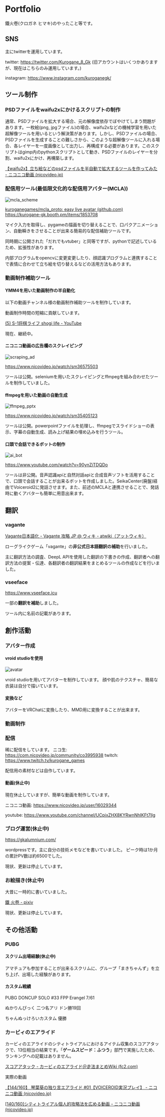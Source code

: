 # Portfolio

鐵火卷(クロガネ ヒマキ)のやったこと等です。 





## SNS

主にtwitterを運用しています。

twitter: https://twitter.com/Kurogane_8_Gk (旧アカウントはいくつかありますが、現在はこちらのみ運用しています。)

instagram: https://www.instagram.com/kuroganegk/



## ツール制作

### PSDファイルをwaifu2xにかけるスクリプトの制作

通常、PSDファイルを拡大する場合、元の解像度依存でぼやけてしまう問題があります。一枚絵(png, jpgファイル)の場合、waifu2xなどの機械学習を用いた超解像ツールを用いるという解決策があります。しかし、PSDファイルの場合、PSDファイルを生成することの難しさから、このような超解像ツールに入れる場合、各レイヤーを一度画像として出力し、再構成する必要があります。このスクリプトはgimp内のpythonスクリプトとして動き、PSDファイルのレイヤーを分割、waifu2xにかけ、再構築します。

[【waifu2x】立ち絵などのpsdファイルを半自動で拡大するツールを作ってみた - ニコニコ動画 (nicovideo.jp)](https://www.nicovideo.jp/watch/sm35618128)



### 配信用ツール(最低限文化的な配信用アバター(MCLA))

![mcla_scheme](https://user-images.githubusercontent.com/37547447/177958049-bd729599-1f44-4db8-ae7a-99b69016e2e8.png)

[kuroganegames/mcla_proto: easy live avatar (github.com)](https://github.com/kuroganegames/mcla_proto)
https://kurogane-gk.booth.pm/items/1853708

マイク入力を取得し、pygameの描画を切り替えることで、口パクアニメーション、自動瞬きをさせることが出来る簡易的な配信補助ツールです。

同時期に公開された「だれでもvtuber」と同等ですが、pythonで記述しているため、拡張性があります。

内部プログラムをopencvに変更変更したり、顔認識プログラムと連携することで表情に合わせて立ち絵を切り替えるなどの活用方法もあります。



### 動画制作補助ツール

#### YMM4を用いた動画制作の半自動化

以下の動画チャンネル様の動画制作補助ツールを制作しています。

動画制作時間の短縮に貢献しています。

[(5) S-1将棋ライフ shogi life - YouTube](https://www.youtube.com/channel/UCETi9J2H4BOKqK8Av2MDDmg)

現在、継続中。



#### ニコニコ動画の広告欄のスクレイピング

![scraping_ad](https://user-images.githubusercontent.com/37547447/177958044-7ccf9810-4b3d-4cdb-8b53-7288ce93da8e.png)

https://www.nicovideo.jp/watch/sm36575503

ツールは公開。seleniumを用いたスクレイピングとffmpegを組み合わせたツールを制作していました。



#### ffmpegを用いた動画の自動生成

![ffmpeg_pptx](https://user-images.githubusercontent.com/37547447/177958038-7cc6ad0c-0c41-487f-b63d-762d143949ac.png)

https://www.nicovideo.jp/watch/sm35405123

ツールは公開。powerpointファイルを処理し、ffmpegでスライドショーの表示、字幕の自動生成、読み上げ結果の埋め込みを行うツール。

#### 口頭で会話できるボットの制作

![ai_bot](https://user-images.githubusercontent.com/37547447/177958032-6e3d632e-ef05-42b9-bdab-7108c4cc60d2.png)

https://www.youtube.com/watch?v=90ynZiTDQDo

ツールは非公開。音声認識apiと自然対話apiと合成音声ソフトを活用することで、口頭で会話することが出来るボットを作成しました。SeikaCenter(廃盤)経由でVoiceroid2に発話させます。また、前述のMCLAと連携させることで、発話時に動くアバターも簡単に用意出来ます。



## 翻訳

### vagante

[Vagante日本語化 - Vagante 攻略 JP @ ウィキ - atwiki（アットウィキ）](https://w.atwiki.jp/vagante_jp/pages/46.html)

ローグライクゲーム「vagante」の**非公式日本語翻訳の補助**を行いました。

主に翻訳方法の調査、DeepL APIを使用した翻訳の下書きの作成、翻訳者への翻訳方法の提案・伝達、各翻訳者の翻訳結果をまとめるツールの作成などを行いました。


### vseeface

https://www.vseeface.icu

一部の**翻訳を補助**しました。

ツール内に名前の記載があります。





## 創作活動

### アバター作成

#### vroid studioを使用

![avatar](https://user-images.githubusercontent.com/37547447/177962028-0b57d1de-c52c-48de-b49d-734299a7b61d.jpg)

vroid studioを用いてアバターを制作しています。
顔や肌のテクスチャ、簡易な衣装は自分で描いています。


#### 変換など

アバターをVRChatに変換したり、MMD用に変換することが出来ます。



### 動画制作

### 配信

稀に配信をしています。
ニコ生: https://com.nicovideo.jp/community/co3995938
twitch: https://www.twitch.tv/kurogane_games

配信用の素材などは自作しています。



#### 動画(休止中)

現在休止していますが、簡単な動画を制作しています。

ニコニコ動画: https://www.nicovideo.jp/user/16029344

youtube: https://www.youtube.com/channel/UCpixZHX8KYRwnNhIKFt7lIg



### ブログ運営(休止中)

https://gkalumnium.com/

wordpressです。主に自分の技術メモなどを書いていました。
ピーク時は1か月の累計PV数は約6500でした。

現状、更新は停止しています。



### お絵描き(休止中)

大昔に一時的に書いていました。

[鐵 火卷 - pixiv](https://www.pixiv.net/users/564438)

現状、更新は停止しています。



## その他活動

### PUBG

#### スクリム出場経験(休止中)

アマチュアも参加することが出来るスクリムに、グループ「まきちゃんず」を立ち上げ、出場した経験があります。

#### カスタム戦績

PUBG DONCUP SOLO #33 FPP Erangel 7/61

ぬかりんぴっく 二つ名アリ ドン勝19回

ちゃんぬっけろいカスタム 優勝



### カービィのエアライド

カービィのエアライドのシティトライアルにおけるアイテム収集のスコアアタックで、13位相当の結果です。「**ゲームスピード：ふつう**」部門で実施したため、ランキングへの記載はありません。

[スコアアタック - カービィのエアライド＠走法まとめWiki (fc2.com)](https://airride.wiki.fc2.com/wiki/スコアアタック)

実際の動画

[【144/160】 琴葉葵の独り言エアライド #01【VOICEROID実況プレイ】 - ニコニコ動画 (nicovideo.jp)](https://www.nicovideo.jp/watch/sm36819928)

[[140/160\]シティトライアル個人的攻略法を広める動画 - ニコニコ動画 (nicovideo.jp)](https://www.nicovideo.jp/watch/sm33641639)
